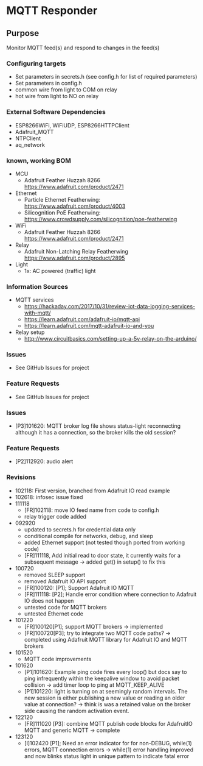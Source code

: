# MQTT Responder

## Purpose 
Monitor MQTT feed(s) and respond to changes in the feed(s)

### Configuring targets
- Set parameters in secrets.h (see config.h for list of required parameters)
- Set parameters in config.h
- common wire from light to COM on relay
- hot wire from light to NO on relay

### External Software Dependencies
- ESP8266WiFi, WiFiUDP, ESP8266HTTPClient
- Adafruit_MQTT
- NTPClient
- aq_network

### known, working BOM
- MCU
    - Adafruit Feather Huzzah 8266 https://www.adafruit.com/product/2471
- Ethernet
    - Particle Ethernet Featherwing: https://www.adafruit.com/product/4003
    - Silicognition PoE Featherwing: https://www.crowdsupply.com/silicognition/poe-featherwing
- WiFi
    - Adafruit Feather Huzzah 8266 https://www.adafruit.com/product/2471
- Relay
	- Adafruit Non-Latching Relay Featherwing https://www.adafruit.com/product/2895
- Light
	- 1x: AC powered (traffic) light

### Information Sources
- MQTT services
    - https://hackaday.com/2017/10/31/review-iot-data-logging-services-with-mqtt/
	- https://learn.adafruit.com/adafruit-io/mqtt-api
	- https://learn.adafruit.com/mqtt-adafruit-io-and-you
- Relay setup
	- http://www.circuitbasics.com/setting-up-a-5v-relay-on-the-arduino/

### Issues
- See GitHub Issues for project

### Feature Requests
- See GitHub Issues for project

### Issues
- [P3]101620: MQTT broker log file shows status-light reconnecting although it has a connection, so the broker kills the old session?

### Feature Requests
- [P2]112920: audio alert

### Revisions
- 102118: First version, branched from Adafruit IO read example
- 102618: infosec issue fixed
- 111118
	- [FR]102118: move IO feed name from code to config.h
	- relay trigger code added
- 092920
	- updated to secrets.h for credential data only
	- conditional compile for networks, debug, and sleep
	- added Ethernet support (not tested though ported from working code)
	- [FR]111118, Add initial read to door state, it currently waits for a subsequent message -> added get() in setup() to fix this
- 100720
	- removed SLEEP support
	- removed Adafruit IO API support
	- [FR]100120: [P1]; Support Adafruit IO MQTT
	- [FR]111118: [P2]; Handle error condition where connection to Adafruit IO does not happen
	- untested code for MQTT brokers
	- untested Ethernet code
- 101220
	- [FR]100120[P1]; support MQTT brokers -> implemented
	- [FR]100720[P3]; try to integrate two MQTT code paths? -> completed using Adafruit MQTT library for Adafruit IO and MQTT brokers
- 101520
	- MQTT code improvements
- 101620
	- [P1]101620: Example ping code fires every loop() but docs say to ping infrequently within the keepalive window to avoid packet collision -> add timer loop to ping at MQTT_KEEP_ALIVE
	- [P1]101220: light is turning on at seemingly random intervals. The new session is either publishing a new value or reading an older value at connection? -> think is was a retained value on the broker side causing the random activation event.
- 122120
	- [FR]111020 [P3]: combine MQTT publish code blocks for AdafruitIO MQTT and generic MQTT -> complete
- 123120
	- [I]102420 [P1]; Need an error indicator for for non-DEBUG, while(1) errors, MQTT connection errors -> while(1) error handling improved and now blinks status light in unique pattern to indicate fatal error